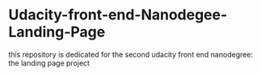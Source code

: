 # Udacity-front-end-Nanodegee-Landing-Page
this repository is dedicated for the second udacity front end nanodegree: the landing page project
